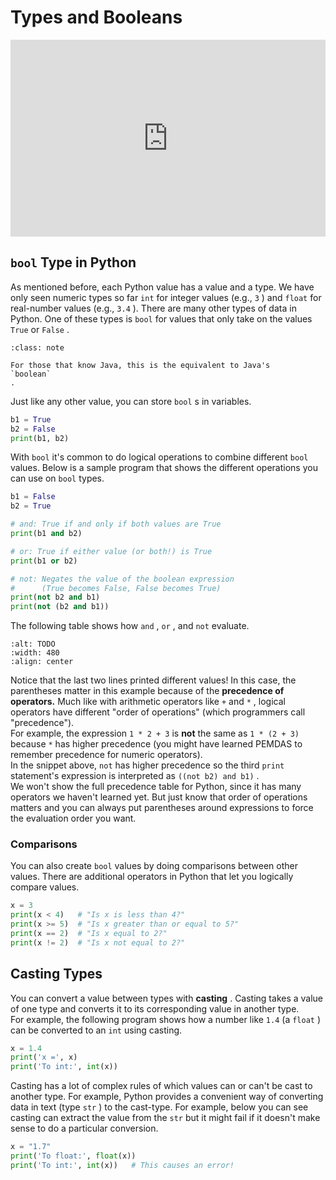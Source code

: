 # Types and Booleans

<div style="position: relative; padding-bottom: 62.5%; height: 0;">
    <iframe src="https://www.loom.com/embed/dc02aef95fae4c9d9fc56b8ba8c3080f?sharedAppSource=personal_library" frameborder="0" webkitallowfullscreen mozallowfullscreen allowfullscreen style="position: absolute; top: 0; left: 0; width: 100%; height: 100%;"></iframe>
</div>

##  `bool` Type in Python  

As mentioned before, each Python value has a value and a type. We have only seen numeric types so far `int` for integer values (e.g., `3` ) and `float` for real-number values (e.g., `3.4` ). There are many other types of data in Python. One of these types is `bool` for values that only take on the values `True` or `False` .  

```{admonition} Note
:class: note

For those that know Java, this is the equivalent to Java's
`boolean`
.

```

Just like any other value, you can store `bool` s in variables.  
```py
b1 = True
b2 = False
print(b1, b2)
```

With `bool` it's common to do logical operations to combine different `bool` values. Below is a sample program that shows the different operations you can use on `bool` types.  
```py
b1 = False
b2 = True

# and: True if and only if both values are True
print(b1 and b2)

# or: True if either value (or both!) is True
print(b1 or b2)        

# not: Negates the value of the boolean expression 
#      (True becomes False, False becomes True)
print(not b2 and b1)    
print(not (b2 and b1))
```

The following table shows how `and` , `or` , and `not` evaluate.  
```{image} https://static.us.edusercontent.com/files/NOJE62A1lo1V9wG3GSxFedc5
:alt: TODO
:width: 480
:align: center
```

Notice that the last two lines printed different values! In this case, the parentheses matter in this example because of the **precedence of operators.** Much like with arithmetic operators like `+` and `*` , logical operators have different "order of operations" (which programmers call "precedence").  
For example, the expression `1 * 2 + 3` is **not** the same as `1 * (2 + 3)` because `*` has higher precedence (you might have learned PEMDAS to remember precedence for numeric operators).  
In the snippet above, `not` has higher precedence so the third `print` statement's  expression is interpreted as `((not b2) and b1)` .  
We won't show the full precedence table for Python, since it has many operators we haven't learned yet. But just know that order of operations matters and you can always put parentheses around expressions to force the evaluation order you want.  
###  Comparisons  

You can also create `bool` values by doing comparisons between other values. There are additional operators in Python that let you logically compare values.  
```py
x = 3
print(x < 4)   # "Is x is less than 4?"
print(x >= 5)  # "Is x greater than or equal to 5?"
print(x == 2)  # "Is x equal to 2?"
print(x != 2)  # "Is x not equal to 2?"
```

##  Casting Types  

You can convert a value between types with **casting** . Casting takes a value of one type and converts it to its corresponding value in another type.  
For example, the following program shows how a number like `1.4` (a `float` ) can be converted to an `int` using casting.  
```py
x = 1.4
print('x =', x)
print('To int:', int(x)) 
```

Casting has a lot of complex rules of which values can or can't be cast to another type. For example, Python provides a convenient way of converting data in text (type `str` ) to the cast-type. For example, below you can see casting can extract the value from the `str` but it might fail if it doesn't make sense to do a particular conversion.  
```py
x = "1.7"
print('To float:', float(x))
print('To int:', int(x))   # This causes an error! 
```

